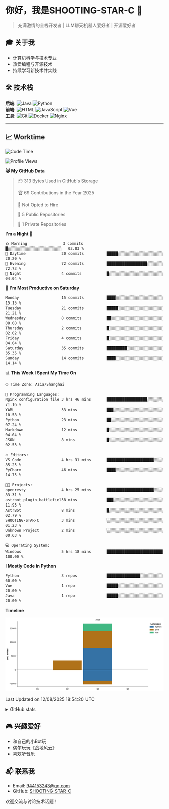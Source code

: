 # 你好，我是SHOOTING-STAR-C 👋 
> 充满激情的全栈开发者 | LLM聊天机器人爱好者 | 开源爱好者 

## 🎓 关于我
- 计算机科学与技术专业
- 热爱编程与开源技术
- 持续学习新技术并实践

## 🛠️ 技术栈
**后端**: ![Java](https://img.shields.io/badge/Java-熟练-blue) ![Python](https://img.shields.io/badge/Python-掌握-green)  
**前端**: ![HTML](https://img.shields.io/badge/HTML-熟练-blue) ![JavaScript](https://img.shields.io/badge/JavaScript-熟练-blue) ![Vue](https://img.shields.io/badge/Vue.js-熟练-blue)  
**工具**: ![Git](https://img.shields.io/badge/Git-熟练-blue) ![Docker](https://img.shields.io/badge/Docker-掌握-green) ![Nginx](https://img.shields.io/badge/Nginx-熟练-blue)  

-------
## 📈 Worktime
<!--START_SECTION:waka-->
![Code Time](http://img.shields.io/badge/Code%20Time-13%20hrs%2031%20mins-blue)

![Profile Views](http://img.shields.io/badge/Profile%20Views-21-blue)

**🐱 My GitHub Data** 

> 📦 313 Bytes Used in GitHub's Storage 
 > 
> 🏆 69 Contributions in the Year 2025
 > 
> 🚫 Not Opted to Hire
 > 
> 📜 5 Public Repositories 
 > 
> 🔑 1 Private Repositories 
 > 
**I'm a Night 🦉** 

```text
🌞 Morning                3 commits           █░░░░░░░░░░░░░░░░░░░░░░░░   03.03 % 
🌆 Daytime                20 commits          █████░░░░░░░░░░░░░░░░░░░░   20.20 % 
🌃 Evening                72 commits          ██████████████████░░░░░░░   72.73 % 
🌙 Night                  4 commits           █░░░░░░░░░░░░░░░░░░░░░░░░   04.04 % 
```
📅 **I'm Most Productive on Saturday** 

```text
Monday                   15 commits          ████░░░░░░░░░░░░░░░░░░░░░   15.15 % 
Tuesday                  21 commits          █████░░░░░░░░░░░░░░░░░░░░   21.21 % 
Wednesday                8 commits           ██░░░░░░░░░░░░░░░░░░░░░░░   08.08 % 
Thursday                 2 commits           █░░░░░░░░░░░░░░░░░░░░░░░░   02.02 % 
Friday                   4 commits           █░░░░░░░░░░░░░░░░░░░░░░░░   04.04 % 
Saturday                 35 commits          █████████░░░░░░░░░░░░░░░░   35.35 % 
Sunday                   14 commits          ████░░░░░░░░░░░░░░░░░░░░░   14.14 % 
```


📊 **This Week I Spent My Time On** 

```text
🕑︎ Time Zone: Asia/Shanghai

💬 Programming Languages: 
Nginx configuration file 3 hrs 46 mins       ██████████████████░░░░░░░   71.16 % 
YAML                     33 mins             ███░░░░░░░░░░░░░░░░░░░░░░   10.58 % 
Python                   23 mins             ██░░░░░░░░░░░░░░░░░░░░░░░   07.24 % 
Markdown                 12 mins             █░░░░░░░░░░░░░░░░░░░░░░░░   04.04 % 
JSON                     8 mins              █░░░░░░░░░░░░░░░░░░░░░░░░   02.53 % 

🔥 Editors: 
VS Code                  4 hrs 31 mins       █████████████████████░░░░   85.25 % 
PyCharm                  46 mins             ████░░░░░░░░░░░░░░░░░░░░░   14.75 % 

🐱‍💻 Projects: 
openresty                4 hrs 25 mins       █████████████████████░░░░   83.31 % 
astrbot_plugin_battlefiel38 mins             ███░░░░░░░░░░░░░░░░░░░░░░   11.95 % 
AstrBot                  8 mins              █░░░░░░░░░░░░░░░░░░░░░░░░   02.79 % 
SHOOTING-STAR-C          3 mins              ░░░░░░░░░░░░░░░░░░░░░░░░░   01.23 % 
Unknown Project          2 mins              ░░░░░░░░░░░░░░░░░░░░░░░░░   00.63 % 

💻 Operating System: 
Windows                  5 hrs 18 mins       █████████████████████████   100.00 % 
```

**I Mostly Code in Python** 

```text
Python                   3 repos             ███████████████░░░░░░░░░░   60.00 % 
Vue                      1 repo              █████░░░░░░░░░░░░░░░░░░░░   20.00 % 
Java                     1 repo              █████░░░░░░░░░░░░░░░░░░░░   20.00 % 
```



**Timeline**

![Lines of Code chart](https://raw.githubusercontent.com/SHOOTING-STAR-C/SHOOTING-STAR-C/main/assets/bar_graph.png)


 Last Updated on 12/08/2025 18:54:20 UTC
<!--END_SECTION:waka-->

<details>
<summary>GitHub stats</summary>

## GitHub stats
[![GitHub stats](https://github-readme-stats.vercel.app/api?username=SHOOTING-STAR-C&show_icons=true&theme=default)](https://github.com/SHOOTING-STAR-C)

</details>

## 🎮 兴趣爱好
- 和自己的小Bot玩
- 偶尔玩玩《战地风云》
- 喜欢听音乐

## 📬 联系我
- Email: 944153243@qq.com
- GitHub: [SHOOTING-STAR-C](https://github.com/SHOOTING-STAR-C)

欢迎交流与讨论技术话题！
